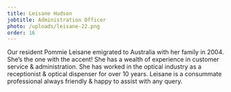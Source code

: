 ```yaml
---
title: Leisane Hudson
jobtitle: Administration Officer
photo: /uploads/leisane-22.png
order: 16
---
```

Our resident Pommie Leisane emigrated to Australia with her family in 2004. She’s the one with the accent! She has a wealth of experience in customer service & administration. She has worked in the optical industry as a receptionist & optical dispenser for over 10 years. Leisane is a consummate professional always friendly & happy to assist with any query.